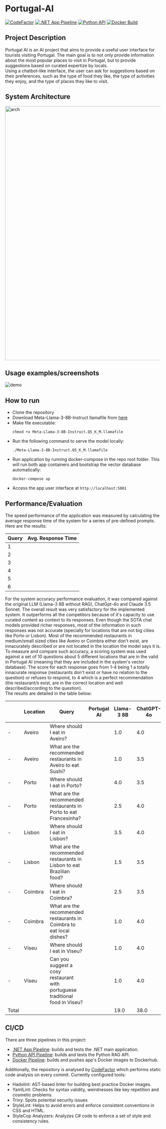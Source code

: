 # Portugal-AI

[![CodeFactor](https://www.codefactor.io/repository/github/jpscardoso97/portugal-ai/badge)](https://www.codefactor.io/repository/github/jpscardoso97/portugal-ai)
[![.NET App Pipeline](https://github.com/jpscardoso97/portugal-ai/actions/workflows/dotnet.yml/badge.svg)](https://github.com/jpscardoso97/portugal-ai/actions/workflows/dotnet.yml)
[![Python API](https://github.com/jpscardoso97/portugal-ai/actions/workflows/python.yml/badge.svg)](https://github.com/jpscardoso97/portugal-ai/actions/workflows/python.yml)
[![Docker Build](https://github.com/jpscardoso97/portugal-ai/actions/workflows/docker.yml/badge.svg)](https://github.com/jpscardoso97/portugal-ai/actions/workflows/docker.yml)

## Project Description

Portugal AI is an AI project that aims to provide a useful user interface for tourists visiting Portugal. The main goal is to not only provide information about the most popular places to visit in Portugal, but to provide suggestions based on curated expertize by locals.  
Using a chatbot-like interface, the user can ask for suggestions based on their preferences, such as the type of food they like, the type of activities they enjoy, and the type of places they like to visit.  

## System Architecture

<img width="823" alt="arch" src="https://github.com/jpscardoso97/portugal-ai/assets/29354431/72ca91df-384e-46a3-970a-4d3d71aa8c51">

## Usage examples/screenshots

![demo](https://github.com/user-attachments/assets/a27f5907-7fce-4b4b-8ab9-90813a7618d2)

## How to run
- Clone the repository
- Download Meta-Llama-3-8B-Instruct llamafile from [here](https://huggingface.co/Mozilla/Meta-Llama-3-8B-Instruct-llamafile/resolve/main/Meta-Llama-3-8B-Instruct.Q5_K_M.llamafile?download=true)
- Make file executable: 
  ```
  chmod +x Meta-Llama-3-8B-Instruct.Q5_K_M.llamafile
  ```
- Run the following command to serve the model locally: 
  ```
  ./Meta-Llama-3-8B-Instruct.Q5_K_M.llamafile
  ```
- Run application by running docker-compose in the repo root folder. This will run both app containers and bootstrap the vector database automatically:
  ```
  docker-compose up
  ```
- Access the app user interface at `http://localhost:5001`

## Performance/Evaluation

The speed performance of the application was measured by calculating the average response time of the system for a series of pre-defined prompts.  
Here are the results:  

| Query | Avg. Response Time |
|-------|--------------------|
| 1     |                    |
| 2     |                    |
| 3     |                    |
| 4     |                    |
| 5     |                    |
| 6     |                    |

For the system accuracy performance evaluation, it was compared against the original LLM (Llama-3 8B without RAG), ChatGpt-4o and Claude 3.5 Sonnet.
The overall result was very satisfactory for the implemented system. It outperforms all the competitors because of it's capacity to use curated content as context to its responses. Even though the SOTA chat models provided richer responses, most of the information in such responses was not accurate (specially for locations that are not big cities like Porto or Lisbon). Most of the recommended restaurants in medium/small sized cities like Aveiro or Coimbra either don't exist, are innacurately described or are not located in the location the model says it is.   
To measure and compare such accuracy, a scoring system was used against a set of 10 questions about 5 different locations that are in the valid in Portugal AI (meaning that they are included in the system's vector database). The score for each response goes from 1-4 being 1 a totally innacurate response (restaurants don't exist or have no relation to the question) or refuses to respond, to 4 which is a perfect recommendation (the restaurant/s exist, are in the correct location and well described/according to the question).  
The results are detailed in the table below:

|        | Location | Query                                                                        | Portugal AI | Llama-3 8B | ChatGPT-4o | Claude 3.5 Sonnet |
|--------|----------|------------------------------------------------------------------------------|-------------|------------|------------|-------------------|
|   -    | Aveiro   | Where should I eat in Aveiro?                                                |             |    1.0     |     4.0    |        4.0        |
|   -    | Aveiro   | What are the recommended restaurants in Aveiro to eat Sushi?                 |             |    1.0     |     3.5    |        1.0        |
|   -    | Porto    | Where should I eat in Porto?                                                 |             |    4.0     |     3.5    |        4.0        |
|   -    | Porto    | What are the recommended restaurants in Porto to eat Francesinha?            |             |    2.5     |     4.0    |        3.5        |
|   -    | Lisbon   | Where should I eat in Lisbon?                                                |             |    3.5     |     4.0    |        4.0        |
|   -    | Lisbon   | What are the recommended restaurants in Lisbon to eat Brazilian food?        |             |    1.5     |     3.5    |        2.0        |
|   -    | Coimbra  | Where should I eat in Coimbra?                                               |             |    2.5     |     3.5    |        4.0        |
|   -    | Coimbra  | What are the recommended restaurants in Coimbra to eat local dishes?         |             |    1.0     |     4.0    |        4.0        |
|   -    | Viseu    | Where should I eat in Viseu?                                                 |             |    1.0     |     4.0    |        1.0        |
|   -    | Viseu    | Can you suggest a cosy restaurant with portuguese traditional food in Viseu? |             |    1.0     |     4.0    |        1.0        |
| Total  |          |                                                                              |             |    19.0    |     38.0   |        28.0         |

## CI/CD
There are three pipelines in this project:
- [.NET App Pipeline](https://github.com/jpscardoso97/portugal-ai/actions/workflows/dotnet.yml): builds and tests the .NET main application.
- [Python API Pipeline](https://github.com/jpscardoso97/portugal-ai/actions/workflows/python.yml): builds and tests the Python RAG API.
- [Docker Pipeline](https://github.com/jpscardoso97/portugal-ai/actions/workflows/docker.yml): builds and pushes app's Docker images to Dockerhub.

Additionally, the repository is analysed by [CodeFactor](https://www.codefactor.io/repository/github/jpscardoso97/portugal-ai) which performs static code analysis on every commit. Currently configured tools:
- Hadolint: AST-based linter for building best practice Docker images.
- YamlLint: Checks for syntax validity, weirdnesses like key repetition and cosmetic problems.
- Trivy: Spots potential security issues
- StyleLint: Helps to avoid errors and enforce consistent conventions in CSS and HTML.
- StyleCop Analyzers: Analyzes C# code to enforce a set of style and consistency rules.


